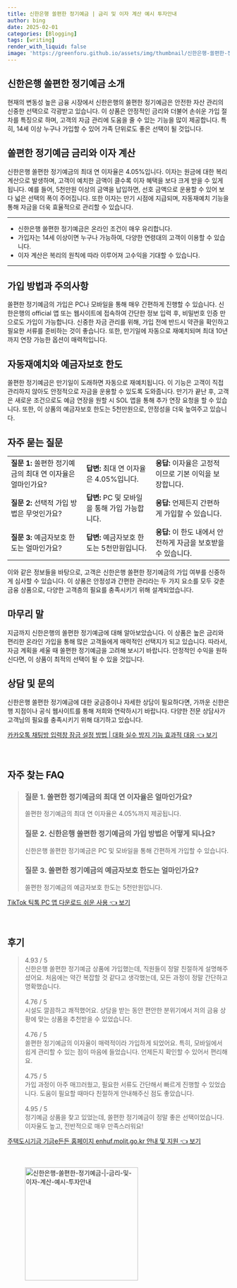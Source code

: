 ```yaml
---
title: 신한은행 쏠편한 정기예금 | 금리 및 이자 계산 예시 투자안내
author: bing
date: 2025-02-01
categories: [Blogging]
tags: [writing]
render_with_liquid: false
image: 'https://greenforu.github.io/assets/img/thumbnail/신한은행-쏠편한-정기예금-|-금리-및-이자-계산-예시-투자안내.webp'
---
```



<h2 id='신한은행_쏠편한_정기예금_소개'>신한은행 쏠편한 정기예금 소개</h2>

<p>현재의 변동성 높은 금융 시장에서 신한은행의 쏠편한 정기예금은 안전한 자산 관리의 신중한 선택으로 각광받고 있습니다. 이 상품은 안정적인 금리와 더불어 손쉬운 가입 절차를 특징으로 하며, 고객의 자금 관리에 도움을 줄 수 있는 기능을 많이 제공합니다. 특히, 14세 이상 누구나 가입할 수 있어 가족 단위로도 좋은 선택이 될 것입니다.</p>

<h2 id='쏠편한_정기예금_금리와_이자_계산'>쏠편한 정기예금 금리와 이자 계산</h2>

<p>신한은행 쏠편한 정기예금의 최대 연 이자율은 4.05%입니다. 이자는 원금에 대한 복리 계산으로 발생하며, 고객이 예치한 금액이 클수록 이자 혜택을 보다 크게 받을 수 있게 됩니다. 예를 들어, 5천만원 이상의 금액을 납입하면, 선호 금액으로 운용할 수 있어 보다 넓은 선택의 폭이 주어집니다. 또한 이자는 만기 시점에 지급되며, 자동재예치 기능을 통해 자금을 더욱 효율적으로 관리할 수 있습니다.</p>

<hr />

<ul>
    <li>신한은행 쏠편한 정기예금은 온라인 조건이 매우 유리합니다.</li>
    <li>가입자는 14세 이상이면 누구나 가능하여, 다양한 연령대의 고객이 이용할 수 있습니다.</li>
    <li>이자 계산은 복리의 원칙에 따라 이루어져 고수익을 기대할 수 있습니다.</li>
</ul>

<hr />

<h2 id='가입_방법과_주의사항'>가입 방법과 주의사항</h2>

<p>쏠편한 정기예금의 가입은 PC나 모바일을 통해 매우 간편하게 진행할 수 있습니다. 신한은행의 official 앱 또는 웹사이트에 접속하여 간단한 정보 입력 후, 비밀번호 인증 만으로도 가입이 가능합니다. 신중한 자금 관리를 위해, 가입 전에 반드시 약관을 확인하고 필요한 서류를 준비하는 것이 좋습니다. 또한, 만기일에 자동으로 재예치되며 최대 10년까지 연장 가능한 옵션이 매력적입니다.</p>

<h2 id='자동재예치와_예금자보호_한도'>자동재예치와 예금자보호 한도</h2>

<p>쏠편한 정기예금은 만기일이 도래하면 자동으로 재예치됩니다. 이 기능은 고객이 직접 관리하지 않아도 안정적으로 자금을 운용할 수 있도록 도와줍니다. 만기가 끝난 후, 고객은 새로운 조건으로도 예금 연장을 원할 시 SOL 앱을 통해 추가 연장 요청을 할 수 있습니다. 또한, 이 상품의 예금자보호 한도는 5천만원으로, 안정성을 더욱 높여주고 있습니다.</p>

<h2 id='자주_묻는_질문'>자주 묻는 질문</h2>

<table>
    <tr>
        <td><b>질문 1:</b> 쏠편한 정기예금의 최대 연 이자율은 얼마인가요?</td>
        <td><b>답변:</b> 최대 연 이자율은 4.05%입니다.</td>
        <td><b>응답:</b> 이자율은 고정적이므로 기본 이익을 보장합니다.</td>
    </tr>
    <tr>
        <td><b>질문 2:</b> 선택적 가입 방법은 무엇인가요?</td>
        <td><b>답변:</b> PC 및 모바일을 통해 가입 가능합니다.</td>
        <td><b>응답:</b> 언제든지 간편하게 가입할 수 있습니다.</td>
    </tr>
    <tr>
        <td><b>질문 3:</b> 예금자보호 한도는 얼마인가요?</td>
        <td><b>답변:</b> 예금자보호 한도는 5천만원입니다.</td>
        <td><b>응답:</b> 이 한도 내에서 안전하게 자금을 보호받을 수 있습니다.</td>
    </tr>
</table>

<p>이와 같은 정보들을 바탕으로, 고객은 신한은행 쏠편한 정기예금의 가입 여부를 신중하게 심사할 수 있습니다. 이 상품은 안정성과 간편한 관리라는 두 가지 요소를 모두 갖춘 금융 상품으로, 다양한 고객층의 필요를 충족시키기 위해 설계되었습니다.</p>

<h2 id='마무리_말'>마무리 말</h2>

<p>지금까지 신한은행의 쏠편한 정기예금에 대해 알아보았습니다. 이 상품은 높은 금리와 편리한 온라인 가입을 통해 많은 고객들에게 매력적인 선택지가 되고 있습니다. 따라서, 자금 계획을 세울 때 쏠편한 정기예금을 고려해 보시기 바랍니다. 안정적인 수익을 원하신다면, 이 상품이 최적의 선택이 될 수 있을 것입니다.</p>

<h2 id='상담_및_문의'>상담 및 문의</h2>

<p>신한은행 쏠편한 정기예금에 대한 궁금증이나 자세한 상담이 필요하다면, 가까운 신한은행 지점이나 공식 웹사이트를 통해 저희와 연락하시기 바랍니다. 다양한 전문 상담사가 고객님의 필요를 충족시키기 위해 대기하고 있습니다.</p>


<p><a class="click-button" title="카카오톡 채팅방 입력창 잠금 설정 방법 | 대화 실수 방지 기능 효과적 대응" href="https://greenforu.github.io/posts/%EC%B9%B4%EC%B9%B4%EC%98%A4%ED%86%A1-%EC%B1%84%ED%8C%85%EB%B0%A9-%EC%9E%85%EB%A0%A5%EC%B0%BD-%EC%9E%A0%EA%B8%88-%EC%84%A4%EC%A0%95-%EB%B0%A9%EB%B2%95-%EB%8C%80%ED%99%94-%EC%8B%A4%EC%88%98-%EB%B0%A9%EC%A7%80-%EA%B8%B0%EB%8A%A5-%ED%9A%A8%EA%B3%BC%EC%A0%81-%EB%8C%80%EC%9D%91/" rel="dofollow">카카오톡 채팅방 입력창 잠금 설정 방법 | 대화 실수 방지 기능 효과적 대응 👈 보기</a></p><br>
<h2 id='자주_찾는_FAQ'>자주 찾는 FAQ</h2>
<div itemscope="" itemtype="https://schema.org/FAQPage"> 
<blockquote> 
<div itemscope="" itemprop="mainEntity" itemtype="https://schema.org/Question"> 
<h3 itemprop="name">질문 1. 쏠편한 정기예금의 최대 연 이자율은 얼마인가요?</h3> 
<div itemscope="" itemprop="acceptedAnswer" itemtype="https://schema.org/Answer"> 
<span itemprop="text"> 
<p>쏠편한 정기예금의 최대 연 이자율은 4.05%까지 제공됩니다.</p> 
</span> 
</div> 
</div> 
<div itemscope="" itemprop="mainEntity" itemtype="https://schema.org/Question"> 
<h3 itemprop="name">질문 2. 신한은행 쏠편한 정기예금의 가입 방법은 어떻게 되나요?</h3> 
<div itemscope="" itemprop="acceptedAnswer" itemtype="https://schema.org/Answer"> 
<span itemprop="text"> 
<p>신한은행 쏠편한 정기예금은 PC 및 모바일을 통해 간편하게 가입할 수 있습니다.</p> 
</span> 
</div> 
</div> 
<div itemscope="" itemprop="mainEntity" itemtype="https://schema.org/Question"> 
<h3 itemprop="name">질문 3. 쏠편한 정기예금의 예금자보호 한도는 얼마인가요?</h3> 
<div itemscope="" itemprop="acceptedAnswer" itemtype="https://schema.org/Answer"> 
<span itemprop="text"> 
<p>쏠편한 정기예금의 예금자보호 한도는 5천만원입니다.</p> 
</span> 
</div> 
</div> 
</blockquote> 
</div>
<p><a class="click-button" title="TikTok 틱톡 PC 앱 다운로드 쉬운 사용" href="https://greenforu.github.io/posts/TikTok-%ED%8B%B1%ED%86%A1-PC-%EC%95%B1-%EB%8B%A4%EC%9A%B4%EB%A1%9C%EB%93%9C-%EC%89%AC%EC%9A%B4-%EC%82%AC%EC%9A%A9/" rel="dofollow">TikTok 틱톡 PC 앱 다운로드 쉬운 사용 👈 보기</a></p><br>
<h2 id='후기'>후기</h2>
<div itemscope itemtype="https://schema.org/Product">
  <blockquote>
  <div itemprop="review" itemscope itemtype="https://schema.org/Review">
      <div itemprop="reviewRating" itemscope itemtype="https://schema.org/Rating"> <span itemprop="ratingValue">4.93</span> / <span itemprop="bestRating">5</span> </div>
      <span itemprop="reviewBody">신한은행 쏠편한 정기예금 상품에 가입했는데, 직원들이 정말 친절하게 설명해주셨어요. 처음에는 약간 복잡할 것 같다고 생각했는데, 모든 과정이 정말 간단하고 명확했습니다.</span>
  </div>
  <br>
  <div itemprop="review" itemscope itemtype="https://schema.org/Review">
      <div itemprop="reviewRating" itemscope itemtype="https://schema.org/Rating"> <span itemprop="ratingValue">4.76</span> / <span itemprop="bestRating">5</span> </div>
      <span itemprop="reviewBody">시설도 깔끔하고 쾌적했어요. 상담을 받는 동안 편안한 분위기에서 저의 금융 상황에 맞는 상품을 추천받을 수 있었습니다.</span>
  </div>
  <br>
  <div itemprop="review" itemscope itemtype="https://schema.org/Review">
      <div itemprop="reviewRating" itemscope itemtype="https://schema.org/Rating"> <span itemprop="ratingValue">4.76</span> / <span itemprop="bestRating">5</span> </div>
      <span itemprop="reviewBody">쏠편한 정기예금의 이자율이 매력적이라 가입하게 되었어요. 특히, 모바일에서 쉽게 관리할 수 있는 점이 마음에 들었습니다. 언제든지 확인할 수 있어서 편리해요.</span>
  </div>
  <br>
  <div itemprop="review" itemscope itemtype="https://schema.org/Review">
      <div itemprop="reviewRating" itemscope itemtype="https://schema.org/Rating"> <span itemprop="ratingValue">4.75</span> / <span itemprop="bestRating">5</span> </div>
      <span itemprop="reviewBody">가입 과정이 아주 매끄러웠고, 필요한 서류도 간단해서 빠르게 진행할 수 있었습니다. 도움이 필요할 때마다 친절하게 안내해주신 점도 좋았습니다.</span>
  </div>
  <br>
  <div itemprop="review" itemscope itemtype="https://schema.org/Review">
      <div itemprop="reviewRating" itemscope itemtype="https://schema.org/Rating"> <span itemprop="ratingValue">4.95</span> / <span itemprop="bestRating">5</span> </div>
      <span itemprop="reviewBody">정기예금 상품을 찾고 있었는데, 쏠편한 정기예금이 정말 좋은 선택이었습니다. 이자율도 높고, 전반적으로 매우 만족스러워요!</span>
  </div>
  </blockquote>
</div>
<p><a class="click-button" title="주택도시기금 기금e든든 홈페이지 enhuf.molit.go.kr 안내 및 지원" href="https://greenforu.github.io/posts/%EC%A3%BC%ED%83%9D%EB%8F%84%EC%8B%9C%EA%B8%B0%EA%B8%88-%EA%B8%B0%EA%B8%88e%EB%93%A0%EB%93%A0-%ED%99%88%ED%8E%98%EC%9D%B4%EC%A7%80-enhuf.molit.go.kr-%EC%95%88%EB%82%B4-%EB%B0%8F-%EC%A7%80%EC%9B%90/" rel="dofollow">주택도시기금 기금e든든 홈페이지 enhuf.molit.go.kr 안내 및 지원 👈 보기</a></p><br>
<figure class="image"><img src="https://greenforu.github.io/assets/img/thumbnail/신한은행-쏠편한-정기예금-|-금리-및-이자-계산-예시-투자안내.webp" alt="신한은행-쏠편한-정기예금-|-금리-및-이자-계산-예시-투자안내" width="256" height="256"></figure>